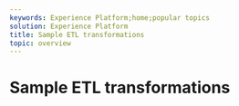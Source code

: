 ```yaml
---
keywords: Experience Platform;home;popular topics
solution: Experience Platform
title: Sample ETL transformations
topic: overview
---
```


# Sample ETL transformations
